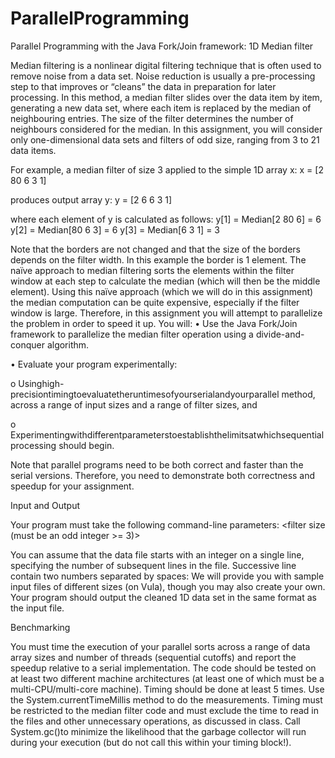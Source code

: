 # ParallelProgramming

Parallel Programming with the Java Fork/Join framework: 1D Median filter

Median filtering is a nonlinear digital filtering technique that is often used to remove noise from a data set. Noise reduction is usually a pre-processing step to that improves or “cleans” the data in preparation for later processing. In this method, a median filter slides over the data item by item, generating a new data set, where each item is replaced by the median of neighbouring entries.
The size of the filter determines the number of neighbours considered for the median. In this assignment, you will consider only one-dimensional data sets and filters of odd size, ranging from 3 to 21 data items.

For example, a median filter of size 3 applied to the simple 1D array x: x = [2 80 6 3 1]

produces output array y: y = [2 6 6 3 1]

where each element of y is calculated as follows: y[1] = Median[2 80 6] = 6
 y[2] = Median[80 6 3] = 6
 y[3] = Median[6 3 1] = 3
 
Note that the borders are not changed and that the size of the borders depends on the filter width. In this example the border is 1 element.
The naïve approach to median filtering sorts the elements within the filter window at each step to calculate the median (which will then be the middle element).
Using this naïve approach (which we will do in this assignment) the median computation can be quite expensive, especially if the filter window is large. Therefore, in this assignment you will attempt to parallelize the problem in order to speed it up. You will:
• Use the Java Fork/Join framework to parallelize the median filter operation using a divide-and- conquer algorithm.

• Evaluate your program experimentally:

o Usinghigh-precisiontimingtoevaluatetheruntimesofyourserialandyourparallel method, across a range of input sizes and a range of filter sizes, and
 
o Experimentingwithdifferentparameterstoestablishthelimitsatwhichsequential processing should begin.

Note that parallel programs need to be both correct and faster than the serial versions. Therefore, you need to demonstrate both correctness and speedup for your assignment.

Input and Output

Your program must take the following command-line parameters:
<data file name> <filter size (must be an odd integer >= 3)> <output file name>

You can assume that the data file starts with an integer on a single line, specifying the number of subsequent lines in the file. Successive line contain two numbers separated by spaces:
<line number> <floating point value>
We will provide you with sample input files of different sizes (on Vula), though you may also create your own.
Your program should output the cleaned 1D data set in the same format as the input file.

Benchmarking

You must time the execution of your parallel sorts across a range of data array sizes and number of threads (sequential cutoffs) and report the speedup relative to a serial implementation. The code should be tested on at least two different machine architectures (at least one of which must be a multi-CPU/multi-core machine).
Timing should be done at least 5 times. Use the System.currentTimeMillis method to do the measurements. Timing must be restricted to the median filter code and must exclude the time to read in the files and other unnecessary operations, as discussed in class. Call System.gc()to minimize the likelihood that the garbage collector will run during your execution (but do not call this within your timing block!).
